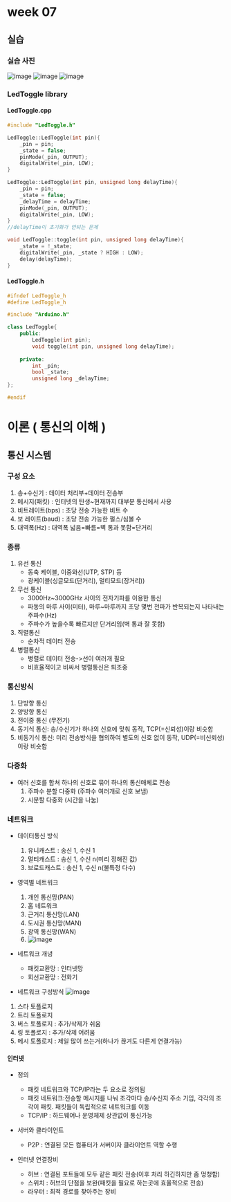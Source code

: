 # week 07
## 실습 
### 실습 사진
![image](https://github.com/user-attachments/assets/d278c1ef-2010-4ee4-8183-7655c4a7d40c)
![image](https://github.com/user-attachments/assets/dd1dc850-ec18-4c60-8f94-aa09fb2b983e)
![image](https://github.com/user-attachments/assets/bde3ef0a-f2ce-4e7f-b730-24bb827d7442)
### LedToggle library
#### LedToggle.cpp
```cpp
#include "LedToggle.h"

LedToggle::LedToggle(int pin){
	_pin = pin;
	_state = false;
	pinMode(_pin, OUTPUT);
	digitalWrite(_pin, LOW);
}

LedToggle::LedToggle(int pin, unsigned long delayTime){
	_pin = pin;
	_state = false;
	_delayTime = delayTime;
	pinMode(_pin, OUTPUT);
	digitalWrite(_pin, LOW); 
}
//delayTime이 초기화가 안되는 문제 

void LedToggle::toggle(int pin, unsigned long delayTime){
	_state = !_state;
	digitalWrite(_pin, _state ? HIGH : LOW);
	delay(delayTime);
}
```
#### LedToggle.h
```cpp
#ifndef LedToggle_h
#define LedToggle_h

#include "Arduino.h"

class LedToggle{
	public:
		LedToggle(int pin);
		void toggle(int pin, unsigned long delayTime);
		
	private:
		int _pin;
		bool _state;
		unsigned long _delayTime;
};

#endif
```

# 이론 ( 통신의 이해 )
## 통신 시스템
### 구성 요소
1. 송+수신기 : 데이터 처리부+데이터 전송부
2. 메시지(패킷) : 인터넷의 탄생~현재까지 대부분 통신에서 사용
3. 비트레이트(bps) : 초당 전송 가능한 비트 수
4. 보 레이트(baud) : 초당 전송 가능한 펄스/심볼 수
5. 대역폭(Hz) : 대역폭 넓음=빠름=벽 통과 못함=단거리
 
### 종류
1. 유선 통신
    - 동축 케이블, 이중와선(UTP, STP) 등
    - 광케이블(싱글모드(단거리), 멀티모드(장거리))
2. 무선 통신
    - 3000Hz~3000GHz 사이의 전자기파를 이용한 통신
    - 파동의 마루 사이(미터), 마루~마루까지 초당 몇번 전파가 반복되는지 나타내는 주파수(Hz)
    - 주파수가 높을수록 빠르지만 단거리임(벽 통과 잘 못함)
3. 직렬통신
    - 순차적 데이터 전송
4. 병렬통신
    - 병렬로 데이터 전송->선이 여러개 필요
    - 비효율적이고 비싸서 병렬통신은 퇴조중
       
### 통신방식
1. 단방향 통신
2. 양방향 통신
3. 전이중 통신 (무전기)
4. 동기식 통신: 송/수신기가 하나의 신호에 맞춰 동작, TCP(=신뢰성)이랑 비슷함
5. 비동기식 통신: 미리 전송방식을 협의하여 별도의 신호 없이 동작, UDP(=비신뢰성)이랑 비슷함

### 다중화
- 여러 신호를 합쳐 하나의 신호로 묶어 하나의 통신매체로 전송
    1. 주파수 분할 다중화 (주파수 여러개로 신호 보냄)
    2. 시분할 다중화 (시간을 나눔)
       
### 네트워크
- 데이터통신 방식
    1. 유니캐스트 : 송신 1, 수신 1
    2. 멀티캐스트 : 송신 1, 수신 n(미리 정해진 값)
    3. 브로드캐스트 : 송신 1, 수신 n(불특정 다수)
 
- 영역별 네트워크
    1. 개인 통신망(PAN)
    2. 홈 네트워크
    3. 근거리 통신망(LAN)
    4. 도시권 통신망(MAN)
    5. 광역 통신망(WAN)
    6. ![image](https://github.com/user-attachments/assets/bdf9e746-904b-4f66-83a7-9fa0108a513d)
       
- 네트워크 개녕
  - 패킷교환망 : 인터넷망
  - 회선교환망 : 전화기
    
- 네트워크 구성방식
![image](https://github.com/user-attachments/assets/249276c7-70a5-40ee-b628-f8b183c168dd)
1. 스타 토폴로지 
2. 트리 토폴로지 
3. 버스 토폴로지 : 추가/삭제가 쉬움
4. 링   토폴로지 : 추가/삭제 어려움
5. 메시 토폴로지 : 제일 많이 쓰는거(하나가 끊겨도 다른게 연결가능)

#### 인터넷
- 정의
  - 패킷 네트워크와 TCP/IP라는 두 요소로 정의됨
  - 패킷 네트워크:전송할 메시지를 나눠 조각마다 송/수신지 주소 기입, 각각의 조각이 패킷. 패킷들이 독립적으로 네트워크를 이동
  - TCP/IP : 하드웨어나 운영체제 상관없이 통신가능
    
- 서버와 클라이언트
  - P2P : 연결된 모든 컴퓨터가 서버이자 클라이언트 역할 수행
    
- 인터넷 연결장비
  - 허브 : 연결된 포트들에 모두 같은 패킷 전송(이후 처리 하긴하지만 좀 멍청함)
  - 스위치 : 허브의 단점을 보완(패킷을 필요로 하는곳에 효율적으로 전송)
  - 라우터 : 최적 경로를 찾아주는 장비
